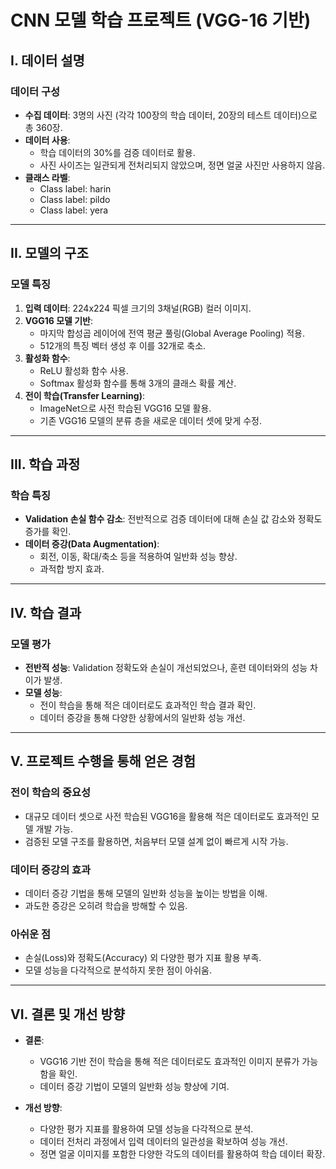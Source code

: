 # CNN 모델 학습 프로젝트 (VGG-16 기반)

## I. 데이터 설명

### 데이터 구성
- **수집 데이터**: 3명의 사진 (각각 100장의 학습 데이터, 20장의 테스트 데이터)으로 총 360장.
- **데이터 사용**:
  - 학습 데이터의 30%를 검증 데이터로 활용.
  - 사진 사이즈는 일관되게 전처리되지 않았으며, 정면 얼굴 사진만 사용하지 않음.
- **클래스 라벨**:
  - Class label: harin
  - Class label: pildo
  - Class label: yera

---

## II. 모델의 구조

### 모델 특징
1. **입력 데이터**: 224x224 픽셀 크기의 3채널(RGB) 컬러 이미지.
2. **VGG16 모델 기반**:
   - 마지막 합성곱 레이어에 전역 평균 풀링(Global Average Pooling) 적용.
   - 512개의 특징 벡터 생성 후 이를 32개로 축소.
3. **활성화 함수**:
   - ReLU 활성화 함수 사용.
   - Softmax 활성화 함수를 통해 3개의 클래스 확률 계산.
4. **전이 학습(Transfer Learning)**:
   - ImageNet으로 사전 학습된 VGG16 모델 활용.
   - 기존 VGG16 모델의 분류 층을 새로운 데이터 셋에 맞게 수정.

---

## III. 학습 과정

### 학습 특징
- **Validation 손실 함수 감소**: 전반적으로 검증 데이터에 대해 손실 값 감소와 정확도 증가를 확인.
- **데이터 증강(Data Augmentation)**:
  - 회전, 이동, 확대/축소 등을 적용하여 일반화 성능 향상.
  - 과적합 방지 효과.

---

## IV. 학습 결과

### 모델 평가
- **전반적 성능**: Validation 정확도와 손실이 개선되었으나, 훈련 데이터와의 성능 차이가 발생.
- **모델 성능**:
  - 전이 학습을 통해 적은 데이터로도 효과적인 학습 결과 확인.
  - 데이터 증강을 통해 다양한 상황에서의 일반화 성능 개선.

---

## V. 프로젝트 수행을 통해 얻은 경험

### 전이 학습의 중요성
- 대규모 데이터 셋으로 사전 학습된 VGG16을 활용해 적은 데이터로도 효과적인 모델 개발 가능.
- 검증된 모델 구조를 활용하면, 처음부터 모델 설계 없이 빠르게 시작 가능.

### 데이터 증강의 효과
- 데이터 증강 기법을 통해 모델의 일반화 성능을 높이는 방법을 이해.
- 과도한 증강은 오히려 학습을 방해할 수 있음.

### 아쉬운 점
- 손실(Loss)와 정확도(Accuracy) 외 다양한 평가 지표 활용 부족.
- 모델 성능을 다각적으로 분석하지 못한 점이 아쉬움.

---

## VI. 결론 및 개선 방향

- **결론**:
  - VGG16 기반 전이 학습을 통해 적은 데이터로도 효과적인 이미지 분류가 가능함을 확인.
  - 데이터 증강 기법이 모델의 일반화 성능 향상에 기여.

- **개선 방향**:
  - 다양한 평가 지표를 활용하여 모델 성능을 다각적으로 분석.
  - 데이터 전처리 과정에서 입력 데이터의 일관성을 확보하여 성능 개선.
  - 정면 얼굴 이미지를 포함한 다양한 각도의 데이터를 활용하여 학습 데이터 확장.

